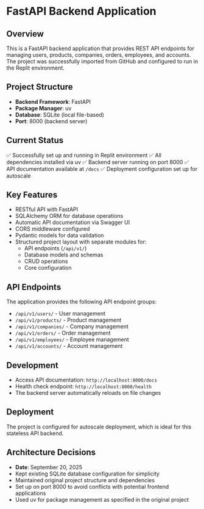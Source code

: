 # FastAPI Backend Application

## Overview
This is a FastAPI backend application that provides REST API endpoints for managing users, products, companies, orders, employees, and accounts. The project was successfully imported from GitHub and configured to run in the Replit environment.

## Project Structure
- **Backend Framework**: FastAPI
- **Package Manager**: uv
- **Database**: SQLite (local file-based)
- **Port**: 8000 (backend server)

## Current Status
✅ Successfully set up and running in Replit environment
✅ All dependencies installed via uv
✅ Backend server running on port 8000
✅ API documentation available at `/docs`
✅ Deployment configuration set up for autoscale

## Key Features
- RESTful API with FastAPI
- SQLAlchemy ORM for database operations
- Automatic API documentation via Swagger UI
- CORS middleware configured
- Pydantic models for data validation
- Structured project layout with separate modules for:
  - API endpoints (`/api/v1/`)
  - Database models and schemas
  - CRUD operations
  - Core configuration

## API Endpoints
The application provides the following API endpoint groups:
- `/api/v1/users/` - User management
- `/api/v1/products/` - Product management
- `/api/v1/companies/` - Company management
- `/api/v1/orders/` - Order management
- `/api/v1/employees/` - Employee management
- `/api/v1/accounts/` - Account management

## Development
- Access API documentation: `http://localhost:8000/docs`
- Health check endpoint: `http://localhost:8000/health`
- The backend server automatically reloads on file changes

## Deployment
The project is configured for autoscale deployment, which is ideal for this stateless API backend.

## Architecture Decisions
- **Date**: September 20, 2025
- Kept existing SQLite database configuration for simplicity
- Maintained original project structure and dependencies
- Set up on port 8000 to avoid conflicts with potential frontend applications
- Used uv for package management as specified in the original project